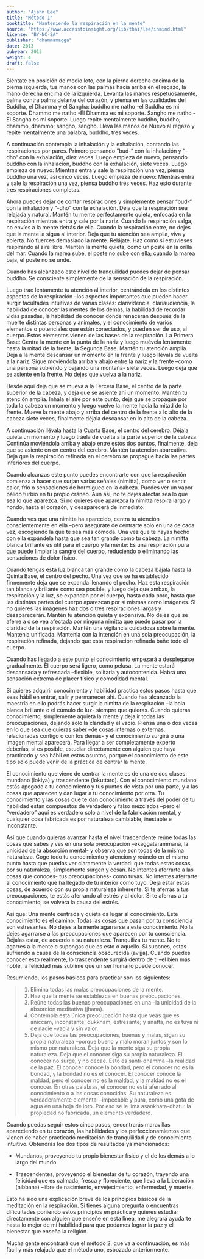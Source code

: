```yaml
---
author: "Ajahn Lee"
title: "Método 1"
booktitle: "Manteniendo la respiración en la mente"
source: "https://www.accesstoinsight.org/lib/thai/lee/inmind.html"
license: "BY-NC-SA"
publisher: "dhammamagga"
date: 2013
pubyear: 2013 
weight: 4
draft: false
---
```

Siéntate en posición de medio loto, con la pierna derecha encima de la pierna izquierda, tus manos con las palmas hacia arriba en el regazo, la mano derecha encima de la izquierda. Levanta las manos respetuosamente, palma contra palma delante del corazón, y piensa en las cualidades del Buddha, el Dhamma y el Sangha: buddho me natho -el Buddha es mi soporte. Dhammo me natho -El Dhamma es mi soporte. Sangho me natho -El Sangha es mi soporte. Luego repite mentalmente buddho, buddho; dhammo, dhammo; sangho, sangho. Lleva las manos de Nuevo al regazo y repite mentalmente una palabra, buddho, tres veces.  

A continuación contempla la inhalación y la exhalación, contando las respiraciones por pares. Primero pensando ”bud-“ con la inhalación y “-dho“ con la exhalación, diez veces. Luego empieza de nuevo, pensando buddho con la inhalación, buddho con la exhalación, siete veces. Luego empieza de nuevo: Mientras entra y sale la respiración una vez, piensa buddho una vez, así cinco veces. Luego empieza de nuevo: Mientras entra y sale la respiración una vez, piensa buddho tres veces. Haz esto durante tres respiraciones completas.  

Ahora puedes dejar de contar respiraciones y simplemente pensar “bud-“ con la inhalación y “-dho” con la exhalación. Deja que la respiración sea relajada y natural. Mantén tu mente perfectamente quieta, enfocada en la respiración mientras entra y sale por la nariz. Cuando la respiración salga, no envíes a la mente detrás de ella. Cuando la respiración entre, no dejes que la mente la sigua al interior. Deja que tu atención sea amplia, viva y abierta. No fuerces demasiado la mente. Relájate. Haz como si estuvieses respirando al aire libre. Mantén la mente quieta, como un poste en la orilla del mar. Cuando la marea sube, el poste no sube con ella; cuando la marea baja, el poste no se unde.  

Cuando has alcanzado este nivel de tranquilidad puedes dejar de pensar buddho. Se consciente simplemente de la sensación de la respiración.  

Luego trae lentamente tu atención al interior, centrándola en los distintos aspectos de la respiración –los aspectos importantes que pueden hacer surgir facultades intuitivas de varias clases: clarividencia, clariaudiencia, la habilidad de conocer las mentes de los demás, la habilidad de recordar vidas pasadas, la habilidad de conocer donde renacerán después de la muerte distintas personas y animales, y el conocimiento de varios elementos o potenciales que están conectados, y pueden ser de uso, al cuerpo. Estos elementos vienen de las bases de la respiración. La Primera Base: Centra la mente en la punta de la nariz y luego muévela lentamente hasta la mitad de la frente, la Segunda Base. Mantén tu atención amplia. Deja a la mente descansar un momento en la frente y luego llévala de vuelta a la nariz. Sigue moviéndola arriba y abajo entre la nariz y la frente –como una persona subiendo y bajando una montaña- siete veces. Luego deja que se asiente en la frente. No dejes que vuelva a la nariz.  

Desde aquí deja que se mueva a la Tercera Base, el centro de la parte superior de la cabeza, y deja que se asiente ahí un momento. Mantén tu atención amplia. Inhala el aire por este punto, deja que se propague por toda la cabeza un momento y luego vuelve la mente hacia la mitad de la frente. Mueve la mente abajo y arriba del centro de la frente a lo alto de la cabeza siete veces, finalmente déjala descansar en lo alto de la cabeza.  

A continuación llévala hasta la Cuarta Base, el centro del cerebro. Déjala quieta un momento y luego tráela de vuelta a la parte superior de la cabeza. Continúa moviéndola arriba y abajo entre estos dos puntos, finalmente, deja que se asiente en en centro del cerebro. Mantén tu atención abarcativa. Deja que la respiración refinada en el cerebro se propague hacia las partes inferiores del cuerpo.  

Cuando alcanzas este punto puedes encontrarte con que la respiración comienza a hacer que surjan varias señales (nimitta), como ver o sentir calor, frio o sensaciones de hormigueo en la cabeza. Puedes ver un vapor pálido turbio en tu propio cráneo. Aún así, no te dejes afectar sea lo que sea lo que aparezca. Si no quieres que aparezca la nimitta respira largo y hondo, hasta el corazón, y desaparecerá de inmediato.  

Cuando ves que una nimitta ha aparecido, centra tu atención conscientemente en ella –pero asegúrate de centrarte solo en una de cada vez, escogiendo la que te sea más cómoda. Una vez que te hayas hecho con ella expándela hasta que sea tan grande como tu cabeza. La nimitta blanca brillante es útil para el cuerpo y la mente: Es una respiración pura que puede limpiar la sangre del cuerpo, reduciendo o eliminando las sensaciones de dolor físico.  

Cuando tengas esta luz blanca tan grande como la cabeza bájala hasta la Quinta Base, el centro del pecho. Una vez que se ha establecido firmemente deja que se expanda llenando el pecho. Haz esta respiración tan blanca y brillante como sea posible, y luego deja que ambas, la respiración y la luz, se expandan por el cuerpo, hasta cada poro, hasta que las distintas partes del cuerpo aparezcan por sí mismas como imágenes. Si no quieres las imágenes haz dos o tres respiraciones largas y desaparecerán. Mantén tu atención quieta y expansiva. No dejes que se aferre a o se vea afectada por ninguna nimitta que puede pasar por la claridad de la respiración. Mantén una vigilancia cuidadosa sobre la mente. Mantenla unificada. Mantenla con la intención en una sola preocupación, la respiración refinada, dejando que esta respiración refinada bañe todo el cuerpo.  

Cuando has llegado a este punto el conocimiento empezará a desplegarse gradualmente. El cuerpo será ligero, como pelusa. La mente estará descansada y refrescada –flexible, solitaria y autocontenida. Habrá una sensación extrema de placer físico y comodidad mental.  

Si quieres adquirir conocimiento y habilidad practica estos pasos hasta que seas hábil en entrar, salir y permanecer ahí. Cuando has alcanzado la maestría en ello podrás hacer surgir la nimitta de la respiración –la bola blanca brillante o el cúmulo de luz- siempre que quieras. Cuando quieras conocimiento, simplemente aquieta la mente y deja ir todas las preocupaciones, dejando solo la claridad y el vacio. Piensa una o dos veces en lo que sea que quieras saber –de cosas internas o externas, relacionadas contigo o con los demás- y el conocimiento surgirá o una imagen mental aparecerá. Para llegar a ser completamente experto deberías, si es posible, estudiar directamente con alguien que haya practicado y sea hábil en estos asuntos, porque el conocimiento de este tipo solo puede venir de la práctica de centrar la mente.  

El conocimiento que viene de centrar la mente es de una de dos clases: mundano (lokiya) y trascendente (lokuttaro). Con el conocimiento mundano estás apegado a tu conocimiento y tus puntos de vista por una parte, y a las cosas que aparecen y dan lugar a tu conocimiento por otra. Tu conocimiento y las cosas que te dan conocimiento a través del poder de tu habilidad están compuestos de verdadero y falso mezclados –pero el “verdadero” aquí es verdadero solo a nivel de la fabricación mental, y cualquier cosa fabricada es por naturaleza cambiable, inestable e inconstante.  

Así que cuando quieras avanzar hasta el nivel trascendente reúne todas las cosas que sabes y ves en una sola preocupación –ekaggatarammana, la unicidad de la absorción mental- y observa que son todas de la misma naturaleza. Coge todo tu conocimiento y atención y reúnelo en el mismo punto hasta que puedas ver claramente la verdad: que todas estas cosas, por su naturaleza, simplemente surgen y cesan. No intentes aferrarte a las cosas que conoces- tus preocupaciones- como tuyas. No intentes aferrarte al conocimiento que ha llegado de tu interior como tuyo. Deja estar estas cosas, de acuerdo con su propia naturaleza inherente. Si te aferras a tus preocupaciones, te estás aferrando al estrés y al dolor. Si te aferras a tu conocimiento, se volverá la causa del estrés.  
 
Asi que: Una mente centrada y quieta da lugar al conocimiento. Este conocimiento es el camino. Todas las cosas que pasan por tu consciencia son estresantes. No dejes a la mente agarrarse a este conocimiento. No la dejes agarrarse a las preocupaciones que aparecen por tu consciencia. Déjalas estar, de acuerdo a su naturaleza. Tranquiliza tu mente. No te agarres a la mente o supongas que es esto o aquello. Si supones, estas sufriendo a causa de la consciencia obscurecida (avijja). Cuando puedes conocer esto realmente, lo trascendente surgirá dentro de ti –el bien más noble, la felicidad más sublime que un ser humano puede conocer.  

Resumiendo, los pasos básicos para practicar son los siguientes:  

  > 1. Elimina todas las malas preocupaciones de la mente.  
  > 2. Haz que la mente se establezca en buenas preocupaciones.  
  > 3. Reúne todas las buenas preocupaciones en una –la unicidad de la absorción meditativa (jhana).  
  > 4. Contempla esta única preocupación hasta que veas que es aniccam, inconstante; dukkham, estresante; y anatta, no es tuya ni de nadie –vacía y sin valor.  
  > 5. Deja que todas las preocupaciones, buenas y malas, sigan su propia naturaleza –porque bueno y malo moran juntos y son lo mismo por naturaleza. Deja que la mente siga su propia naturaleza. Deja que el conocer siga su propia naturaleza. El conocer no surge, y no decae. Esto es santi-dhamma –la realidad de la paz. El conocer conoce la bondad, pero el conocer no es la bondad, y la bondad no es el conocer. El conocer conoce la maldad, pero el conocer no es la maldad, y la maldad no es el conocer. En otras palabras, el conocer no está aferrado al conocimiento o a las cosas conocidas. Su naturaleza es verdaderamente elemental –impecable y pura, como una gota de agua en una hoja de loto. Por eso se le llma asankhata-dhatu: la propiedad no fabricada, un elemento verdadero.  

Cuando puedas seguir estos cinco pasos, encontrarás maravillas apareciendo en tu corazón, las habilidades y los perfeccionamientos que vienen de haber practicado meditación de tranquilidad y de conocimiento intuitivo. Obtendrás los dos tipos de resultados ya mencionados:  

  * Mundanos, proveyendo tu propio bienestar físico y el de los demás a lo largo del mundo.  

  * Trascendentes, proveyendo el bienestar de tu corazón, trayendo una felicidad que es calmada, fresca y floreciente, que lleva a la Liberación (nibbana) –libre de nacimiento, envejecimiento, enfermedad, y muerte.  

Esto ha sido una explicación breve de los principios básicos de la meditación en la respiración. Si tienes alguna pregunta o encuentras dificultades poniendo estos principios en práctica y quieres estudiar directamente con alguien que enseñe en esta línea, me alegrará ayudarte hasta lo mejor de mi habilidad para que podamos lograr la paz y el bienestar que enseña la religión.  

Mucha gente encontrará que el método 2, que va a continuación, es más fácil y más relajado que el método uno, esbozado anteriormente.  
